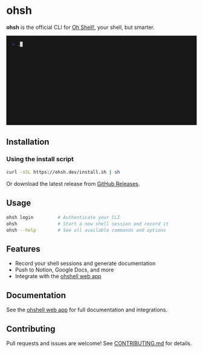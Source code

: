 # ohsh

**ohsh** is the official CLI for [Oh Shell!](https://ohsh.dev), your shell, but smarter.

![Demo](demo.gif)

## Installation

### Using the install script

```sh
curl -sSL https://ohsh.dev/install.sh | sh
```

Or download the latest release from [GitHub Releases](https://github.com/ohshell/cli/releases).

## Usage

```sh
ohsh login         # Authenticate your CLI
ohsh               # Start a new shell session and record it
ohsh --help        # See all available commands and options
```

## Features
- Record your shell sessions and generate documentation
- Push to Notion, Google Docs, and more
- Integrate with the [ohshell web app](https://ohsh.dev)

## Documentation
See the [ohshell web app](https://ohsh.dev) for full documentation and integrations.

## Contributing
Pull requests and issues are welcome! See [CONTRIBUTING.md](CONTRIBUTING.md) for details.